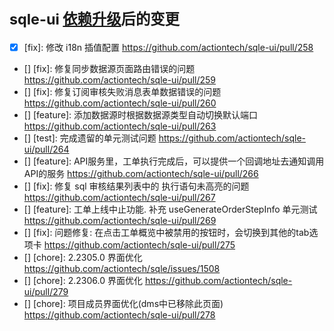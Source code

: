 # <small>sqle-ui [依赖升级](https://github.com/actiontech/sqle-ui/pull/257)后的变更</small>

* [x] [fix]: 修改 i18n 插值配置 <https://github.com/actiontech/sqle-ui/pull/258>  
* [] [fix]: 修复同步数据源页面路由错误的问题 <https://github.com/actiontech/sqle-ui/pull/259>
* [] [fix]: 修复订阅审核失败消息表单数据错误的问题 <https://github.com/actiontech/sqle-ui/pull/260>
* [] [feature]: 添加数据源时根据数据源类型自动切换默认端口 <https://github.com/actiontech/sqle-ui/pull/263>
* [] [test]: 完成遗留的单元测试问题 <https://github.com/actiontech/sqle-ui/pull/264>
* [] [feature]: API服务里，工单执行完成后，可以提供一个回调地址去通知调用API的服务 <https://github.com/actiontech/sqle-ui/pull/266>
* [] [fix]: 修复 sql 审核结果列表中的 执行语句未高亮的问题 <https://github.com/actiontech/sqle-ui/pull/267>
* [] [feature]: 工单上线中止功能. 补充 useGenerateOrderStepInfo 单元测试 <https://github.com/actiontech/sqle-ui/pull/269>
* [] [fix]: 问题修复: 在点击工单概览中被禁用的按钮时，会切换到其他的tab选项卡  <https://github.com/actiontech/sqle-ui/pull/275>
* [] [chore]: 2.2305.0 界面优化 <https://github.com/actiontech/sqle/issues/1508>
* [] [chore]: 2.2306.0 界面优化 <https://github.com/actiontech/sqle-ui/pull/279>
* [] [chore]: 项目成员界面优化(dms中已移除此页面) <https://github.com/actiontech/sqle-ui/pull/278>
